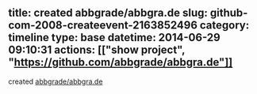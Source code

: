 title: created abbgrade/abbgra.de
slug: github-com-2008-createevent-2163852496
category: timeline
type: base
datetime: 2014-06-29 09:10:31
actions: [["show project", "https://github.com/abbgrade/abbgra.de"]]
---
created [abbgrade/abbgra.de](https://github.com/abbgrade/abbgrade/abbgra.de)
